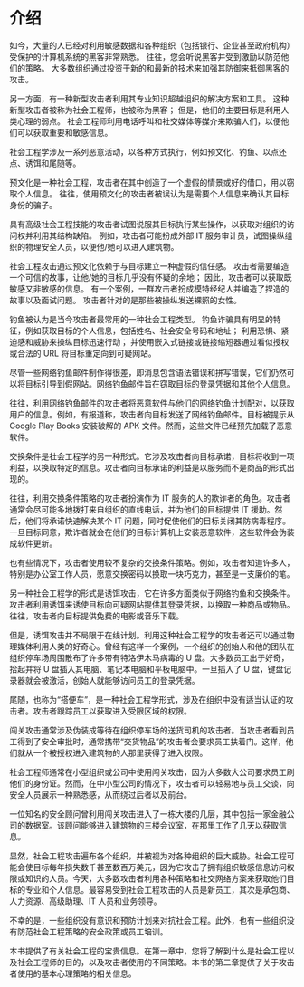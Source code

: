 # 介绍

如今，大量的人已经对利用敏感数据和各种组织（包括银行、企业甚至政府机构）受保护的计算机系统的黑客非常熟悉。 往往，您会听说黑客并受到激励以防范他们的策略。 大多数组织通过投资于新的和最新的技术来加强其防御来抵御黑客的攻击。

另一方面，有一种新型攻击者利用其专业知识超越组织的解决方案和工具。 这种新型攻击者被称为社会工程师，也被称为黑客； 但是，他们的主要目标是利用人类心理的弱点。 社会工程师利用电话呼叫和社交媒体等媒介来欺骗人们，以便他们可以获取重要和敏感信息。

社会工程学涉及一系列恶意活动，以各种方式执行，例如预文化、钓鱼、以点还点、诱饵和尾随等。

预文化是一种社会工程，攻击者在其中创造了一个虚假的情景或好的借口，用以窃取个人信息。 往往，使用预文化的攻击者被误认为是需要个人信息来确认其目标身份的骗子。

具有高级社会工程技能的攻击者试图说服其目标执行某些操作，以获取对组织的访问权并利用其结构缺陷。 例如，攻击者可能扮成外部 IT 服务审计员，试图操纵组织的物理安全人员，以便他/她可以进入建筑物。

社会工程攻击通过预文化依赖于与目标建立一种虚假的信任感。 攻击者需要编造一个可信的故事，让他/她的目标几乎没有怀疑的余地； 因此，攻击者可以获取既敏感又非敏感的信息。 有一个案例，一群攻击者扮成模特经纪人并编造了捏造的故事以及面试问题。 攻击者针对的是那些被操纵发送裸照的女性。

钓鱼被认为是当今攻击者最常用的一种社会工程类型。 钓鱼诈骗具有明显的特征，例如获取目标的个人信息，包括姓名、社会安全号码和地址； 利用恐惧、紧迫感和威胁来操纵目标迅速行动； 并使用嵌入式链接或链接缩短器通过看似授权或合法的 URL 将目标重定向到可疑网站。

尽管一些网络钓鱼邮件制作得很差，即消息包含语法错误和拼写错误，它们仍然可以将目标引导到假网站。网络钓鱼邮件旨在窃取目标的登录凭据和其他个人信息。

往往，利用网络钓鱼邮件的攻击者将恶意软件与他们的网络钓鱼计划配对，以获取用户的信息。例如，有报道称，攻击者向目标发送了网络钓鱼邮件。目标被提示从 Google Play Books 安装破解的 APK 文件。然而，这些文件已经预先加载了恶意软件。

交换条件是社会工程学的另一种形式。它涉及攻击者向目标承诺，目标将收到一项利益，以换取特定的信息。攻击者向目标承诺的利益是以服务而不是商品的形式出现的。

往往，利用交换条件策略的攻击者扮演作为 IT 服务的人的欺诈者的角色。攻击者通常会尽可能多地拨打来自组织的直线电话，并为他们的目标提供 IT 援助。然后，他们将承诺快速解决某个 IT 问题，同时促使他们的目标关闭其防病毒程序。一旦目标同意，欺诈者就会在他们的目标计算机上安装恶意软件，这些软件会伪装成软件更新。

也有些情况下，攻击者使用较不复杂的交换条件策略。例如，攻击者知道许多人，特别是办公室工作人员，愿意交换密码以换取一块巧克力，甚至是一支廉价的笔。

另一种社会工程学的形式是诱饵攻击，它在许多方面类似于网络钓鱼和交换条件。攻击者利用诱饵来诱使目标向可疑网站提供其登录凭据，以换取一种商品或物品。往往，攻击者向目标提供免费的电影或音乐下载。

但是，诱饵攻击并不局限于在线计划。利用这种社会工程学的攻击者还可以通过物理媒体利用人类的好奇心。曾经有这样一个案例，一个组织的创始人和他的团队在组织停车场周围散布了许多带有特洛伊木马病毒的 U 盘。大多数员工出于好奇，拾起并将 U 盘插入其电脑、笔记本电脑和平板电脑中。一旦插入了 U 盘，键盘记录器就会被激活，创始人就能够访问员工的登录凭据。

尾随，也称为“搭便车”，是一种社会工程学形式，涉及在组织中没有适当认证的攻击者。攻击者跟踪员工以获取进入受限区域的权限。

闯关攻击通常涉及伪装成等待在组织停车场的送货司机的攻击者。当攻击者看到员工得到了安全审批时，通常携带“交货物品”的攻击者会要求员工扶着门。这样，他们就从一个被授权进入建筑物的人那里获得了进入权限。

社会工程师通常在小型组织或公司中使用闯关攻击，因为大多数大公司要求员工刷他们的身份证。然而，在中小型公司的情况下，攻击者可以轻易地与员工交谈，向安全人员展示一种熟悉感，从而绕过后者以及前台。

一位知名的安全顾问曾利用闯关攻击进入了一栋大楼的几层，其中包括一家金融公司的数据室。该顾问能够进入建筑物的三楼会议室，在那里工作了几天以获取信息。

显然，社会工程攻击遍布各个组织，并被视为对各种组织的巨大威胁。社会工程可能会使目标每年损失数千甚至数百万美元，因为它攻击了拥有组织敏感信息访问权限或知识的人员。今天，大多数攻击者利用各种策略和社交网络方案来获取他们目标的专业和个人信息。最容易受到社会工程攻击的人员是新员工，其次是承包商、人力资源、高级助理、IT 人员和业务领导。

不幸的是，一些组织没有意识和预防计划来对抗社会工程。此外，也有一些组织没有防范社会工程策略的安全政策或员工培训。

本书提供了有关社会工程的宝贵信息。在第一章中，您将了解到什么是社会工程以及社会工程师的目的，以及攻击者使用的不同策略。本书的第二章提供了关于攻击者使用的基本心理策略的相关信息。
